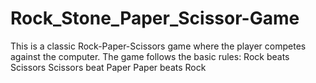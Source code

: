# Rock_Stone_Paper_Scissor-Game
This is a classic Rock-Paper-Scissors game where the player competes against the computer. The game follows the basic rules:  Rock beats Scissors Scissors beat Paper Paper beats Rock
